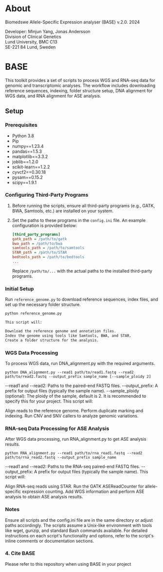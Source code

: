 # About
Biomedswe Allele-Specific Expression analyser (BASE) v.2.0. 2024


Developer: Minjun Yang, Jonas Andersson                                                                                                                                                                                                
Division of Clinical Genetics                                                                                           
Lund University, BMC C13                                                                                                
SE-221 84 Lund, Sweden                                                                                                                                                                                                                          
# BASE

This toolkit provides a set of scripts to process WGS and RNA-seq data for genomic and transcriptomic analyses. The workflow includes downloading reference sequences, indexing, folder structure setup, DNA alignment for WGS data, and RNA alignment for ASE analysis.

## Setup

### Prerequisites
- Python 3.8
- Pip
- numpy==1.23.4
- pandas==1.5.3
- matplotlib==3.3.2
- joblib==1.2.0
- scikit-learn==1.2.2
- cyvcf2==0.30.18
- pysam==0.15.2
- scipy==1.9.1


### Configuring Third-Party Programs

1. Before running the scripts, ensure all third-party programs (e.g., GATK, BWA, Samtools, etc.) are installed on your system.
2. Set the paths to these programs in the `config.ini` file. An example configuration is provided below:

    ```ini
    [third_party_programs]
    gatk_path = /path/to/gatk
    bwa_path = /path/to/bwa
    samtools_path = /path/to/samtools
    STAR_path = /path/to/STAR
    bedtools_path = /path/to/bedtools
    ...
    ```

    Replace `/path/to/...` with the actual paths to the installed third-party programs.

### Initial Setup

Run `reference_genome.py` to download reference sequences, index files, and set up the necessary folder structure.

```bash
python reference_genome.py

This script will:

Download the reference genome and annotation files.
Index the genome using tools like Samtools, BWA, and STAR.
Create a folder structure for the analysis.

```


### WGS Data Processing
To process WGS data, run DNA_alignment.py with the required arguments.
```
python DNA_alignment.py --read1 path/to/read1.fastq --read2 path/to/read2.fastq --output_prefix sample_name [--sample_ploidy 2]
```
--read1 and --read2: Paths to the paired-end FASTQ files.
--output_prefix: A prefix for output files (typically the sample name).
--sample_ploidy (optional): The ploidy of the sample, default is 2. It is recommended to specify this for your project.
This script will:

Align reads to the reference genome.
Perform duplicate marking and indexing.
Run CNV and SNV callers to analyze genomic variations.

### RNA-seq Data Processing for ASE Analysis
After WGS data processing, run RNA_alignment.py to get ASE analysis results.

```
python RNA_alignment.py --read1 path/to/rna_read1.fastq --read2 path/to/rna_read2.fastq --output_prefix sample_name
```
--read1 and --read2: Paths to the RNA-seq paired-end FASTQ files.
--output_prefix: A prefix for output files (typically the sample name).
This script will:

Align RNA-seq reads using STAR.
Run the GATK ASEReadCounter for allele-specific expression counting.
Add WGS information and perform ASE analysis to obtain ASE analysis results.

### Notes
Ensure all scripts and the config.ini file are in the same directory or adjust paths accordingly.
The scripts assume a Unix-like environment with tools like wget, gunzip, and standard Bash commands available.
For detailed instructions on each script's functionality and options, refer to the script's inline comments or documentation sections.


### 4. Cite BASE

Please refer to this repository when using BASE in your project
    
 
